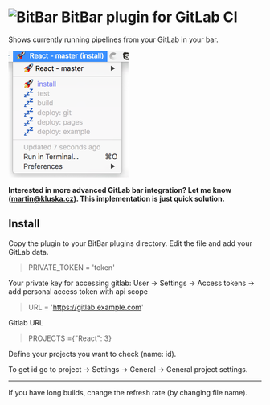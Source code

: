 # ![BitBar](https://github.com/matryer/bitbar/raw/master/Docs/bitbar-32.png) BitBar plugin for GitLab CI

Shows currently running pipelines from your GitLab in your bar.

![BitBar Example showing BitCoins plugin](./gitlab_ci.png)

**Interested in more advanced GitLab bar integration? Let me know (martin@kluska.cz). This implementation is just quick solution.**

## Install

Copy the plugin to your BitBar plugins directory. Edit the file and add your GitLab data.

> PRIVATE_TOKEN = 'token'

Your private key for accessing gitlab: User -> Settings -> Access tokens -> add personal access token with api scope

> URL = 'https://gitlab.example.com'

Gitlab URL

> PROJECTS ={"React": 3}

Define your projects you want to check (name: id).

To get id go to project -> Settings -> General -> General project settings.

--- 

If you have long builds, change the refresh rate (by changing file name).

